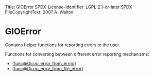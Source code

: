 Title: GIOError
SPDX-License-Identifier: LGPL-2.1-or-later
SPDX-FileCopyrightText: 2007 A. Walton

# GIOError

Contains helper functions for reporting errors to the user.

Functions for converting between different error reporting mechanisms:
 * [func@Gio.io_error_from_errno]
 * [func@Gio.io_error_from_file_error]

